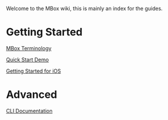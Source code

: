 Welcome to the MBox wiki, this is mainly an index for the guides.

# Getting Started

[MBox Terminology](https://github.com/MBoxPlus/mbox/wiki/MBox-terminology)

[Quick Start Demo](https://github.com/MBoxPlus/mbox/blob/main/doc/quick_start_demo_ios.md)

[Getting Started for iOS](https://github.com/MBoxPlus/mbox/blob/main/doc/getting_started_ios.md)

# Advanced

[CLI Documentation](https://github.com/MBoxPlus/mbox/wiki/CLI-documentation)


